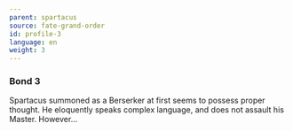 ```yaml
---
parent: spartacus
source: fate-grand-order
id: profile-3
language: en
weight: 3
---
```


### Bond 3

Spartacus summoned as a Berserker at first seems to possess proper thought. He eloquently speaks complex language, and does not assault his Master. However…
